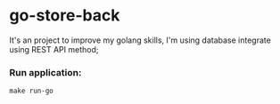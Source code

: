 # go-store-back
It's an project to improve my golang skills, I'm using database integrate using REST API method;

### Run application:
```shell script
make run-go
```
